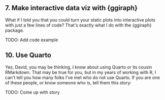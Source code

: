 ## 7. Make interactive data viz with {ggiraph}

What if I told you that you could turn your static plots into interactive plots with just a few lines of code? That's exactly what I do with the {ggiraph} package.

TODO: Add code example

## 10. Use Quarto

Yes, David, you may be thinking, I know about using Quarto or its cousin RMarkdown. That may be true for you, but in my years of working with R, I can't tell you how many folks I've met who do not use Quarto. If you are one of these people, or know someone who is, tell them this story:

TODO: Come up with story
